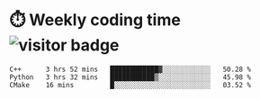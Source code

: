 
# :stopwatch: Weekly coding time  ![visitor badge](https://visitor-badge.glitch.me/badge?page_id=cozgerest) 
<!--START_SECTION:waka-->
```text
C++      3 hrs 52 mins   ████████████▓░░░░░░░░░░░░   50.28 % 
Python   3 hrs 32 mins   ███████████▒░░░░░░░░░░░░░   45.98 % 
CMake    16 mins         █░░░░░░░░░░░░░░░░░░░░░░░░   03.52 % 
```
<!--END_SECTION:waka-->


<!-- <p> <img src="https://github-readme-stats.vercel.app/api?username=cozgerest&show_icons=true&hide_border=false" />  </p> -->

